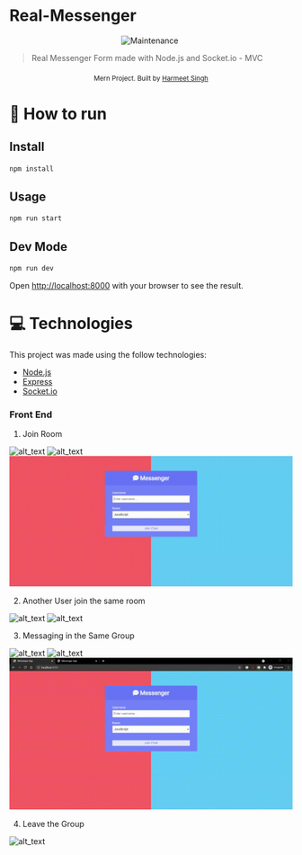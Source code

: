 # Real-Messenger
<p align="center">
  <img alt="Maintenance" src="https://img.shields.io/badge/Maintained%3F-yes-03B0E8.svg" target="_blank" />
  <img alt="" src="https://img.shields.io/github/repo-size/Honey-10/Real-Messenger?color=03B0E8" />
</p>

> Real Messenger Form made with Node.js and Socket.io - MVC

<div align="center">
  <sub>Mern Project. Built by
    <a href="https://github.com/Honey-10">Harmeet Singh</a>
    
  </sub>
</div>

# :construction_worker: How to run
## Install

```sh
npm install
```
## Usage

```sh
npm run start
```
## Dev Mode

```sh
npm run dev
```

Open [http://localhost:8000](http://localhost:8000) with your browser to see the result.



<!--tech-->
# :computer: Technologies
This project was made using the follow technologies:
<ul>
  <li><a href="https://nodejs.org/en/">Node.js</a></li>
  <li><a href="https://expressjs.com/">Express</a></li>
  <li><a href="https://github.com/socketio/socket.io">Socket.io</a></li>
</ul>   
<!--tech end-->


<!-- FRONT-END -->

### Front End
1. Join Room
 
![alt_text](https://i.imgur.com/I23wD3L.png)
![alt_text](https://i.imgur.com/y3P9OGm.png)
![alt_text](./one.gif)

2. Another User join the same room
 
![alt_text](https://i.imgur.com/xxC49PQ.png)
![alt_text](https://i.imgur.com/jARTXpp.png)

3. Messaging in the Same Group
 
![alt_text](https://i.imgur.com/gv9w8qh.png)
![alt_text](https://i.imgur.com/KxtWRU3.png)
![alt_text](./two.gif)

4. Leave the Group

![alt_text](https://i.imgur.com/Pu2JNSG.png)



<!-- END  -->
